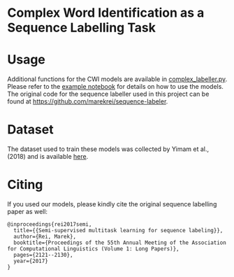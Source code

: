 # Complex Word Identification as a Sequence Labelling Task

# Usage

Additional functions for the CWI models are available in [complex_labeller.py](./sequence-labeler-master/complex_labeller.py). Please refer to the [example notebook](example.ipynb) for details on how to use the models. The  original code for the sequence labeller used in this project can be found at https://github.com/marekrei/sequence-labeler.

# Dataset

The dataset used to train these models was collected by Yimam et al., (2018) and is available [here](https://www.inf.uni-hamburg.de/en/inst/ab/lt/resources/data/complex-word-identification-dataset.html).


# Citing
If you used our models, please kindly cite the original sequence labelling paper as well:

```
@inproceedings{rei2017semi,
  title={{Semi-supervised multitask learning for sequence labeling}},
  author={Rei, Marek},
  booktitle={Proceedings of the 55th Annual Meeting of the Association for Computational Linguistics (Volume 1: Long Papers)},
  pages={2121--2130},
  year={2017}
}

```
